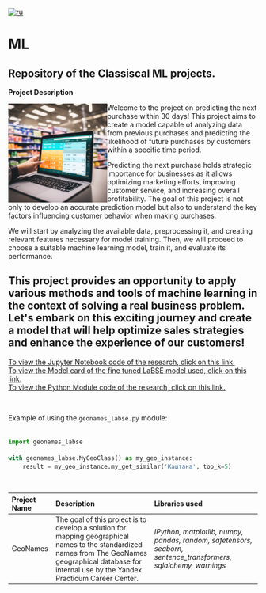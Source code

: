 [![ru](https://img.shields.io/badge/lang-ru-blue.svg)](https://github.com/DimaDoesCode/DL_and_NLP-Geonames/blob/master/README.ru.md)

# ML <a id='geonames'></a>
## Repository of the Classiscal ML projects.

<b>Project Description</b>

<img src="https://github.com/DimaDoesCode/ML_and_Time-Series/blob/master/NPD_p.png" width="200" height="200" align="left"/>


Welcome to the project on predicting the next purchase within 30 days! This project aims to create a model capable of analyzing data from previous purchases and predicting the likelihood of future purchases by customers within a specific time period.

Predicting the next purchase holds strategic importance for businesses as it allows optimizing marketing efforts, improving customer service, and increasing overall profitability. The goal of this project is not only to develop an accurate prediction model but also to understand the key factors influencing customer behavior when making purchases.

We will start by analyzing the available data, preprocessing it, and creating relevant features necessary for model training. Then, we will proceed to choose a suitable machine learning model, train it, and evaluate its performance.

This project provides an opportunity to apply various methods and tools of machine learning in the context of solving a real business problem. Let's embark on this exciting journey and create a model that will help optimize sales strategies and enhance the experience of our customers!
---

<a href="https://github.com/DimaDoesCode/DL_and_NLP-Geonames/blob/master/Geonames_LaBSE.ipynb">To view the Jupyter Notebook code of the research, click on this link.</a><br>
<a href="https://huggingface.co/dima-does-code/LaBSE-geonames-15K-MBML-5e-v1">To view the Model card of the fine tuned LaBSE model used, click on this link.</a><br>
<a href="https://github.com/DimaDoesCode/DL_and_NLP-Geonames/blob/master/geonames_labse.py">To view the Python Module code of the research, click on this link.</a>

<br>

Example of using the `geonames_labse.py` module:

```python

import geonames_labse

with geonames_labse.MyGeoClass() as my_geo_instance:
    result = my_geo_instance.my_get_similar('Каштана', top_k=5)
```
<br>

| Project Name | Description | Libraries used |
| :---------------------- | :---------------------- | :---------------------- |
| GeoNames | The goal of this project is to develop a solution for mapping geographical names to the standardized names from The GeoNames geographical database for internal use by the Yandex Practicum Career Center.|<i>IPython, matplotlib, numpy, pandas, random, safetensors, seaborn, sentence_transformers, sqlalchemy, warnings</i>